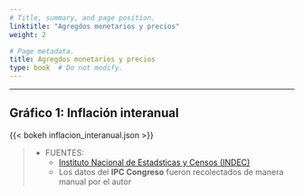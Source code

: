 ```yaml
---
# Title, summary, and page position.
linktitle: "Agregdos monetarios y precios"
weight: 2

# Page metadata.
title: Agregdos monetarios y precios
type: book  # Do not modify.
---
```


---

## Gráfico 1: Inflación interanual

{{< bokeh inflacion_interanual.json >}}

> * FUENTES:
>   * [Instituto Nacional de Estadsticas y Censos (INDEC)](https://www.indec.gob.ar/indec/web/Nivel4-Tema-3-9-47)
>   * Los datos del **IPC Congreso** fueron recolectados de manera manual por el autor
